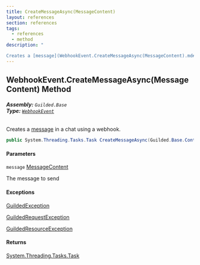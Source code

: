 ```yaml
---
title: CreateMessageAsync(MessageContent)
layout: references
section: references
tags:
  - references
  - method
description: "

Creates a [message](WebhookEvent.CreateMessageAsync(MessageContent).md#Guilded.Base.Events.WebhookEvent.CreateMessageAsync(Guilded.Base.Content.MessageContent).message 'Guilded.Base.Events.WebhookEvent.CreateMessageAsync(Guilded.Base.Content.MessageContent).message') in a chat using a webhook."
---
```


## WebhookEvent.CreateMessageAsync(MessageContent) Method
###### **Assembly:** `Guilded.Base`<br/>**Type:** [`WebhookEvent`](WebhookEvent.md 'Guilded.Base.Events.WebhookEvent')

Creates a [message](WebhookEvent.CreateMessageAsync(MessageContent).md#Guilded.Base.Events.WebhookEvent.CreateMessageAsync(Guilded.Base.Content.MessageContent).message 'Guilded.Base.Events.WebhookEvent.CreateMessageAsync(Guilded.Base.Content.MessageContent).message') in a chat using a webhook.

```csharp
public System.Threading.Tasks.Task CreateMessageAsync(Guilded.Base.Content.MessageContent message);
```
#### Parameters

<a name='Guilded.Base.Events.WebhookEvent.CreateMessageAsync(Guilded.Base.Content.MessageContent).message'></a>

`message` [MessageContent](MessageContent.md 'Guilded.Base.Content.MessageContent')

The message to send

#### Exceptions

[GuildedException](GuildedException.md 'Guilded.Base.GuildedException')

[GuildedRequestException](GuildedRequestException.md 'Guilded.Base.GuildedRequestException')

[GuildedResourceException](GuildedResourceException.md 'Guilded.Base.GuildedResourceException')

#### Returns
[System.Threading.Tasks.Task](https://docs.microsoft.com/en-us/dotnet/api/System.Threading.Tasks.Task 'System.Threading.Tasks.Task')